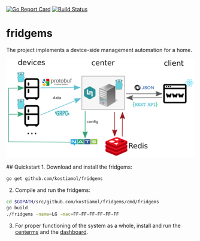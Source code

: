 [![Go Report Card](https://goreportcard.com/badge/github.com/kostiamol/fridgems)](https://goreportcard.com/report/github.com/kostiamol/fridgems)
[![Build Status](https://travis-ci.org/kostiamol/fridgems.svg?branch=master)](https://travis-ci.org/kostiamol/fridgems)

# fridgems
The project implements a device-side management automation for a home.

<p align="center"><img src="docs/assets/Schema.png" width="800"></p>
## Quickstart
1. Download and install the fridgems:

```bash
go get github.com/kostiamol/fridgems
```

2. Compile and run the fridgems:

```bash
cd $GOPATH/src/github.com/kostiamol/fridgems/cmd/fridgems
go build 
./fridgems -name=LG -mac=FF-FF-FF-FF-FF-FF
```
3. For proper functioning of the system as a whole, install and run the [centerms](https://github.com/kostiamol/centerms) and the [dashboard](https://github.com/kostiamol/dashboard-ui).
